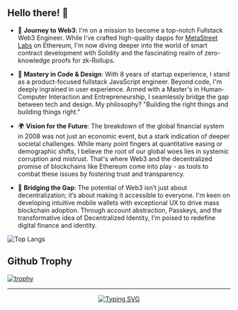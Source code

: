## Hello there! 👋

- 🚀 **Journey to Web3**: I'm on a mission to become a top-notch Fullstack Web3 Engineer. While I've crafted high-quality dapps for [MetaStreet Labs](https://github.com/metastreet-labs) on Ethereum, I'm now diving deeper into the world of smart contract development with Solidity and the fascinating realm of zero-knowledge proofs for zk-Rollups.

- 🎨 **Mastery in Code & Design**: With 8 years of startup experience, I stand as a product-focused fullstack JavaScript engineer. Beyond code, I'm deeply ingrained in user experience. Armed with a Master's in Human-Computer Interaction and Entrepreneurship, I seamlessly bridge the gap between tech and design. My philosophy? "Building the right things and building things right."

- 🌍 **Vision for the Future**: The breakdown of the global financial system in 2008 was not just an economic event, but a stark indication of deeper societal challenges. While many point fingers at quantitative easing or demographic shifts, I believe the root of our global woes lies in systemic corruption and mistrust. That's where Web3 and the decentralized promise of blockchains like Ethereum come into play - as tools to combat these issues by fostering trust and transparency.

- 📱 **Bridging the Gap**: The potential of Web3 isn’t just about decentralization; it’s about making it accessible to everyone. I'm keen on developing intuitive mobile wallets with exceptional UX to drive mass blockchain adoption. Through account abstraction, Passkeys, and the transformative idea of Decentralized Identity, I'm poised to redefine digital finance and identity.

![Top Langs](https://github-readme-stats.vercel.app/api/top-langs/?username=whitefog425dev&layout=donut&show_icons=true&theme=dracula)

## Github Trophy
[![trophy](https://github-profile-trophy.vercel.app/?username=whitefog425dev&rank=-B,-C&title=Followers,Commits&theme=dracula)](https://github.com/ryo-ma/github-profile-trophy)

---

<p align="center"><a href="https://git.io/typing-svg"><img src="https://readme-typing-svg.demolab.com?font=Allura&size=28&duration=2000&pause=300&color=38D4D6&center=true&vCenter=true&random=false&width=300&height=80&lines=Building+the+Right+Things;And;Building+Things+Right;Andr%C3%A1s+Sz%C3%BCcs" alt="Typing SVG" /></a></p>
